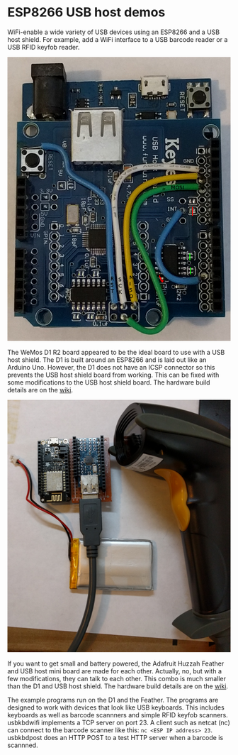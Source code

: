 # ESP8266 USB host demos

WiFi-enable a wide variety of USB devices using an ESP8266 and
a USB host shield. For example, add a WiFi interface to a USB barcode
reader or a USB RFID keyfob reader.

![USB host shield](./images/usbhostshield.png)

The WeMos D1 R2 board appeared to be the ideal board to use with a USB host
shield. The D1 is built around an ESP8266 and is laid out like an Arduino Uno.
However, the D1 does not have an ICSP connector so this prevents the USB host
shield board from working. This can be fixed with some modifications to the USB
host shield board. The hardware build details are on the
[wiki](https://github.com/gdsports/esp8266-usb-host-demos/wiki).

![USB host mini](./images/wifibarcode.png)

If you want to get small and battery powered, the Adafruit Huzzah Feather and
USB host mini board are made for each other. Actually, no, but with a few
modifications, they can talk to each other. This combo is much smaller than
the D1 and USB host shield. The hardware build details are on the
[wiki](https://github.com/gdsports/esp8266-usb-host-demos/wiki).

The example programs run on the D1 and the Feather. The programs are designed
to work with devices that look like USB keyboards. This includes keyboards as
well as barcode scannners and simple RFID keyfob scanners. usbkbdwifi
implements a TCP server on port 23. A client such as netcat (nc) can connect
to the barcode scanner like this: `nc <ESP IP address> 23`. usbkbdpost 
does an HTTP POST to a test HTTP server when a barcode is scannned.
